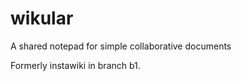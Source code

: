 wikular
=======

A shared notepad for simple collaborative documents

Formerly instawiki
in branch b1.




